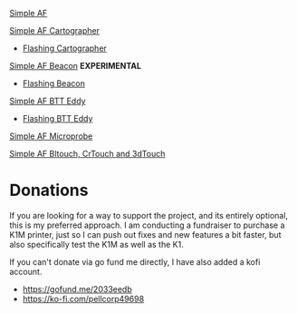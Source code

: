 [Simple AF](Simple-AF)

[Simple AF Cartographer](Simple-AF-Cartographer)

- [Flashing Cartographer](Flashing-Carto-Firmware-on-Ubuntu)

[Simple AF Beacon](Simple-AF-Beacon) **EXPERIMENTAL**

- [Flashing Beacon](Flashing-Beacon-Firmware-on-Ubuntu)

[Simple AF BTT Eddy](Simple-AF-BTT-Eddy)

- [Flashing BTT Eddy](Flashing-BTT-Eddy-on-Ubuntu)

[Simple AF Microprobe](Simple-AF-Microprobe)

[Simple AF Bltouch, CrTouch and 3dTouch](Simple-AF-Bltouch)

# Donations

If you are looking for a way to support the project, and its entirely optional, this is my preferred approach. I am conducting a fundraiser to purchase a K1M printer, just so I can push out fixes and new features a bit faster, but also specifically test the K1M as well as the K1.

If you can't donate via go fund me directly, I have also added a kofi account.

- https://gofund.me/2033eedb
- https://ko-fi.com/pellcorp49698
